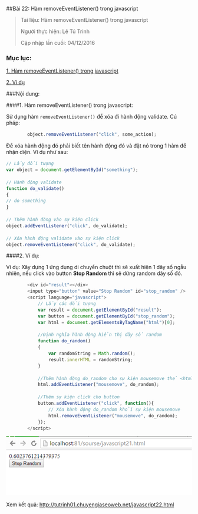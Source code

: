 ##Bài 22: Hàm removeEventListener() trong javascript

>Tài liệu:  Hàm removeEventListener() trong javascript
>
>Người thực hiện: Lê Tú Trinh
>
>Cập nhập lần cuối: 04/12/2016

### Mục lục:

[1. Hàm removeEventListener() trong javascript](#1)

[2. Ví dụ](#2)

###Nội dung:

<a name="1"></a>
####1. Hàm removeEventListener() trong javascript:
 
Sử dụng hàm `removeEventListener()` để xóa đi hành động validate. Cú pháp:

```javascript
		object.removeEventListener("click", some_action);
```

Để xóa hành động đó phải biết tên hành động đó và đặt nó trong 1 hàm để nhận diện. Ví dụ như sau:

```javascript
// Lấy đối tượng
var object = document.getElementById("something");
 
// Hành động validate
function do_validate()
{
// do something
}
 
// Thêm hành động vào sự kiện click
object.addEventListener("click", do_validate);
 
// Xóa hành động validate vào sự kiện click
object.removeEventListener("click", do_validate);
```

<a name="2"></a>
####2. Ví dụ:

Ví dụ: Xây dựng 1 ứng dụng di chuyển chuột thì sẽ xuất hiện 1 dãy số ngẫu nhiên, nếu click vào button **Stop Random** thì sẽ dừng random dãy số đó.

```javascript
 		<div id="result"></div>
        <input type="button" value="Stop Random" id="stop_random" />
        <script language="javascript">
            // Lấy các đối tượng
            var result = document.getElementById("result");
            var button = document.getElementById("stop_random");
            var html = document.getElementsByTagName("html")[0];
           
            //Định nghĩa hành động hiển thị dãy số random
            function do_random()
            {
                var randomString = Math.random();
                result.innerHTML = randomString;
            }
             
            //Thêm hành động do_random cho sự kiện mousemove thẻ <html>, 
            html.addEventListener("mousemove", do_random);
           
            //Thêm sự kiện click cho button
            button.addEventListener("click", function(){
                // Xóa hành động do_random khỏi sự kiện mousemove
                html.removeEventListener("mousemove", do_random);
            });     
        </script>
```

![1](https://github.com/TrinhTu/web_developer/blob/master/Task15_Javascript_Course_01_Part_02/Bai_22_Ham%20removeEventListener/1.png)

Xem kết quả: http://tutrinh01.chuyengiaseoweb.net/javascript22.html
